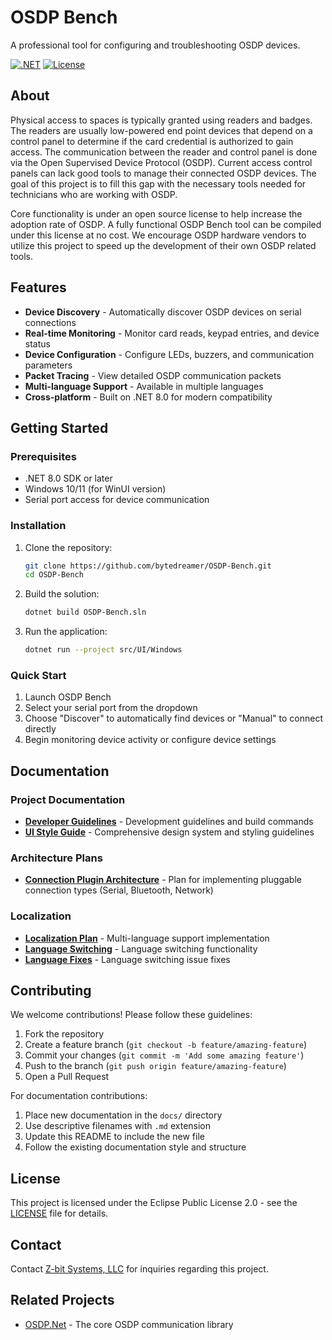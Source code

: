 # OSDP Bench

A professional tool for configuring and troubleshooting OSDP devices.

[![.NET](https://img.shields.io/badge/.NET-8.0-blue)](https://dotnet.microsoft.com/)
[![License](https://img.shields.io/badge/License-Eclipse%202.0-green.svg)](LICENSE)

## About

Physical access to spaces is typically granted using readers and badges. The readers are usually low-powered end point devices that depend on a control panel to determine if the card credential is authorized to gain access. The communication between the reader and control panel is done via the Open Supervised Device Protocol (OSDP). Current access control panels can lack good tools to manage their connected OSDP devices. The goal of this project is to fill this gap with the necessary tools needed for technicians who are working with OSDP.

Core functionality is under an open source license to help increase the adoption rate of OSDP. A fully functional OSDP Bench tool can be compiled under this license at no cost. We encourage OSDP hardware vendors to utilize this project to speed up the development of their own OSDP related tools.

## Features

- **Device Discovery** - Automatically discover OSDP devices on serial connections
- **Real-time Monitoring** - Monitor card reads, keypad entries, and device status
- **Device Configuration** - Configure LEDs, buzzers, and communication parameters
- **Packet Tracing** - View detailed OSDP communication packets
- **Multi-language Support** - Available in multiple languages
- **Cross-platform** - Built on .NET 8.0 for modern compatibility

## Getting Started

### Prerequisites

- .NET 8.0 SDK or later
- Windows 10/11 (for WinUI version)
- Serial port access for device communication

### Installation

1. Clone the repository:
   ```bash
   git clone https://github.com/bytedreamer/OSDP-Bench.git
   cd OSDP-Bench
   ```

2. Build the solution:
   ```bash
   dotnet build OSDP-Bench.sln
   ```

3. Run the application:
   ```bash
   dotnet run --project src/UI/Windows
   ```

### Quick Start

1. Launch OSDP Bench
2. Select your serial port from the dropdown
3. Choose "Discover" to automatically find devices or "Manual" to connect directly
4. Begin monitoring device activity or configure device settings

## Documentation

### Project Documentation
- **[Developer Guidelines](docs/CLAUDE.md)** - Development guidelines and build commands
- **[UI Style Guide](src/UI/Windows/Styles/StyleGuide.md)** - Comprehensive design system and styling guidelines

### Architecture Plans
- **[Connection Plugin Architecture](docs/CONNECTION_PLUGIN_ARCHITECTURE.md)** - Plan for implementing pluggable connection types (Serial, Bluetooth, Network)

### Localization
- **[Localization Plan](docs/LOCALIZATION_PLAN.md)** - Multi-language support implementation
- **[Language Switching](docs/LANGUAGE_SWITCHING_DEMO.md)** - Language switching functionality
- **[Language Fixes](docs/LANGUAGE_SWITCHING_FIX.md)** - Language switching issue fixes

## Contributing

We welcome contributions! Please follow these guidelines:

1. Fork the repository
2. Create a feature branch (`git checkout -b feature/amazing-feature`)
3. Commit your changes (`git commit -m 'Add some amazing feature'`)
4. Push to the branch (`git push origin feature/amazing-feature`)
5. Open a Pull Request

For documentation contributions:
1. Place new documentation in the `docs/` directory
2. Use descriptive filenames with `.md` extension
3. Update this README to include the new file
4. Follow the existing documentation style and structure

## License

This project is licensed under the Eclipse Public License 2.0 - see the [LICENSE](LICENSE) file for details.

## Contact

Contact [Z-bit Systems, LLC](https://z-bitco.com) for inquiries regarding this project.

## Related Projects

- [OSDP.Net](https://github.com/bytedreamer/OSDP.Net) - The core OSDP communication library
